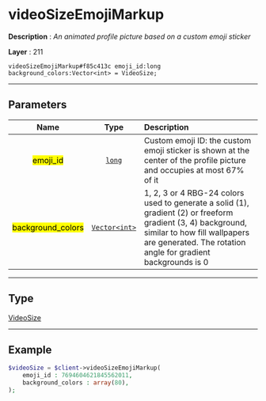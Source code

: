 # videoSizeEmojiMarkup

**Description** : *An animated profile picture based on a custom emoji sticker*

**Layer** : 211

```tl
videoSizeEmojiMarkup#f85c413c emoji_id:long background_colors:Vector<int> = VideoSize;
```

---

## Parameters

| Name | Type | Description |
| :---: | :---: | :--- |
| <mark>emoji_id</mark> | [`long`](type/long) | Custom emoji ID: the custom emoji sticker is shown at the center of the profile picture and occupies at most 67% of it |
| <mark>background_colors</mark> | [`Vector<int>`](type/int) | 1, 2, 3 or 4 RBG-24 colors used to generate a solid (1), gradient (2) or freeform gradient (3, 4) background, similar to how fill wallpapers are generated. The rotation angle for gradient backgrounds is 0 |

---

## Type

[VideoSize](type/VideoSize)

---

## Example

```php
$videoSize = $client->videoSizeEmojiMarkup(
	emoji_id : 7694604621845562011,
	background_colors : array(80),
);
```